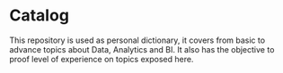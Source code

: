 # Catalog

This repository is used as personal dictionary, it covers from basic to advance topics about Data, Analytics and BI. It also has the objective to proof level of experience on topics exposed here. 

